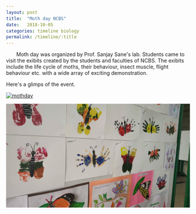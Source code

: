 ```yaml
---
layout: post
title:  "Moth day NCBS"
date:   2018-10-05
categories: timeline biology
permalink: /timeline/:title
---
```

&emsp;&emsp;Moth day was organized by Prof. Sanjay Sane's lab. Students came to visit the exibits created by the students and faculties of NCBS. The exibits include the life cycle of moths, their behaviour, insect muscle, flight behaviour etc. with a wide array of exciting demonstration.

Here's a glimps of the event.

[![mothday](http://img.youtube.com/vi/C-5CxraG1v4/0.jpg)](http://www.youtube.com/watch?v=C-5CxraG1v4)

![mothartschool](/assets/images/artschool.JPG)